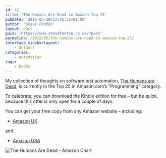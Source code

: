 ```yaml
---
id: 42
title: 'The Humans Are Dead in Amazon Top 25'
pubDate: '2015-05-30T23:45:51+01:00'
author: 'Steve Fenton'
layout: post
guid: 'https://www.stevefenton.co.uk/?p=42'
permalink: /2015/05/the-humans-are-dead-in-amazon-top-25/
interface_sidebarlayout:
    - default
categories:
    - Automation
tags:
    - books
---
```


My collection of thoughts on software test automation, [The Humans are Dead](https://www.stevefenton.co.uk/publications/the-humans-are-dead/), is currently in the Top 25 in Amazon.com’s “Programming” category.

To celebrate, you can download the Kindle edition for free – but be quick, because this offer is only open for a couple of days.

You can get your free copy from any Amazon website – including:

- [Amazon UK](http://www.amazon.co.uk/Humans-are-Dead-Software-Automation-ebook/dp/B00WDKOAUQ/)

and

- [Amazon USA](http://www.amazon.com/Humans-are-Dead-Software-Automation-ebook/dp/B00WDKOAUQ/)

![The Humans Are Dead - Amazon Chart](https://www.stevefenton.co.uk/wp-content/uploads/2015/07/amazon.png)
